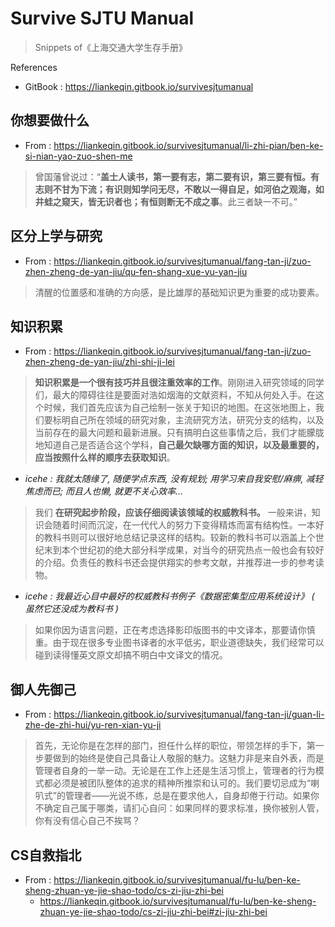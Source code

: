 # Survive SJTU Manual

> Snippets of《上海交通大学生存手册》

References

- GitBook : https://liankeqin.gitbook.io/survivesjtumanual

## 你想要做什么

- From : https://liankeqin.gitbook.io/survivesjtumanual/li-zhi-pian/ben-ke-si-nian-yao-zuo-shen-me

> 曾国藩曾说过：“**盖士人读书，第一要有志，第二要有识，第三要有恒。有志则不甘为下流；有识则知学问无尽，不敢以一得自足，如河伯之观海，如井蛙之窥天，皆无识者也；有恒则断无不成之事**。此三者缺一不可。”

## 区分上学与研究

- From : https://liankeqin.gitbook.io/survivesjtumanual/fang-tan-ji/zuo-zhen-zheng-de-yan-jiu/qu-fen-shang-xue-yu-yan-jiu

> 清醒的位置感和准确的方向感，是比雄厚的基础知识更为重要的成功要素。

## 知识积累

- From : https://liankeqin.gitbook.io/survivesjtumanual/fang-tan-ji/zuo-zhen-zheng-de-yan-jiu/zhi-shi-ji-lei

> **知识积累是一个很有技巧并且很注重效率的工作**。刚刚进入研究领域的同学们，最大的障碍往往是要面对浩如烟海的文献资料，不知从何处入手。在这个时候，我们首先应该为自己绘制一张关于知识的地图。在这张地图上，我们要标明自己所在领域的研究对象，主流研究方法，研究分支的结构，以及当前存在的最大问题和最新进展。只有搞明白这些事情之后，我们才能朦胧地知道自己是否适合这个学科，**自己最欠缺哪方面的知识，以及最重要的，应当按照什么样的顺序去获取知识**。

- _icehe : 我就太随缘了, 随便学点东西, 没有规划; 用学习来自我安慰/麻痹, 减轻焦虑而已; 而且人也懒, 就更不关心效率…_

> 我们 **在研究起步阶段，应该仔细阅读该领域的权威教科书。** 一般来讲，知识会随着时间而沉淀，在一代代人的努力下变得精炼而富有结构性。一本好的教科书则可以很好地总结记录这样的结构。较新的教科书可以涵盖上个世纪末到本个世纪初的绝大部分科学成果，对当今的研究热点一般也会有较好的介绍。负责任的教科书还会提供翔实的参考文献，并推荐进一步的参考读物。

- _icehe : 我最近心目中最好的权威教科书例子《数据密集型应用系统设计》 ( 虽然它还没成为教科书 )_

> 如果你因为语言问题，正在考虑选择影印版图书的中文译本，那要请你慎重。由于现在很多专业图书译者的水平低劣，职业道德缺失，我们经常可以碰到读得懂英文原文却搞不明白中文译文的情况。

## 御人先御己

- From : https://liankeqin.gitbook.io/survivesjtumanual/fang-tan-ji/guan-li-zhe-de-zhi-hui/yu-ren-xian-yu-ji

> 首先，无论你是在怎样的部门，担任什么样的职位，带领怎样的手下，第一步要做到的始终是使自己具备让人敬服的魅力。这魅力非是来自外表，而是管理者自身的一举一动。无论是在工作上还是生活习惯上，管理者的行为模式都必须是被团队整体的追求的精神所推崇和认可的。我们要切忌成为“喇叭式”的管理者——光说不练，总是在要求他人，自身却倦于行动。如果你不确定自己属于哪类，请扪心自问：如果同样的要求标准，换你被别人管，你有没有信心自己不挨骂？

## CS自救指北

- From : https://liankeqin.gitbook.io/survivesjtumanual/fu-lu/ben-ke-sheng-zhuan-ye-jie-shao-todo/cs-zi-jiu-zhi-bei
    - https://liankeqin.gitbook.io/survivesjtumanual/fu-lu/ben-ke-sheng-zhuan-ye-jie-shao-todo/cs-zi-jiu-zhi-bei#zi-jiu-zhi-bei

>
